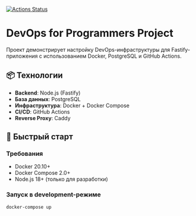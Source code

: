 
[![Actions Status](https://github.com/BaronDeFitenbah/devops-for-programmers-project-74/actions/workflows/hexlet-check.yml/badge.svg)](https://github.com/BaronDeFitenbah/devops-for-programmers-project-74/actions)

# DevOps for Programmers Project

Проект демонстрирует настройку DevOps-инфраструктуры для Fastify-приложения с использованием Docker, PostgreSQL и GitHub Actions.

## 📦 Технологии
- **Backend**: Node.js (Fastify)
- **База данных**: PostgreSQL
- **Инфраструктура**: Docker + Docker Compose
- **CI/CD**: GitHub Actions
- **Reverse Proxy**: Caddy

## 🚀 Быстрый старт

### Требования
- Docker 20.10+
- Docker Compose 2.0+
- Node.js 18+ (только для разработки)

### Запуск в development-режиме
```bash
docker-compose up